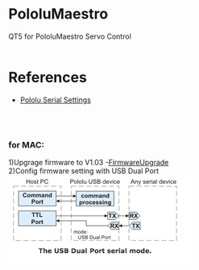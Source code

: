# PololuMaestro
QT5 for PololuMaestro Servo Control
  <br/>
  <br/>
  
  
# References
  - [Pololu Serial Settings](https://www.pololu.com/docs/0J40/5.a)
  <br/>
  <br/>
  
### for MAC: 
1)Upgrage firmware to V1.03 
-[FirmwareUpgrade](https://www.pololu.com/docs/0J40/4.f)
<br/>
2)Config firmware setting with USB Dual Port
![DualPort](images/PololuUSBDualPort.png)


